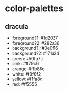 # color-palettes  
## dracula  
* foreground?1: #1d2027
* foreground?2: #282a36
* background?!: #0e0f16
* background?2: #171a24
* green: #50fa7b
* pink: #ff79c6
* orange: #ffb86c
* white: #f8f8f2
* yellow: #f1fa8c
* red: #ff5555
